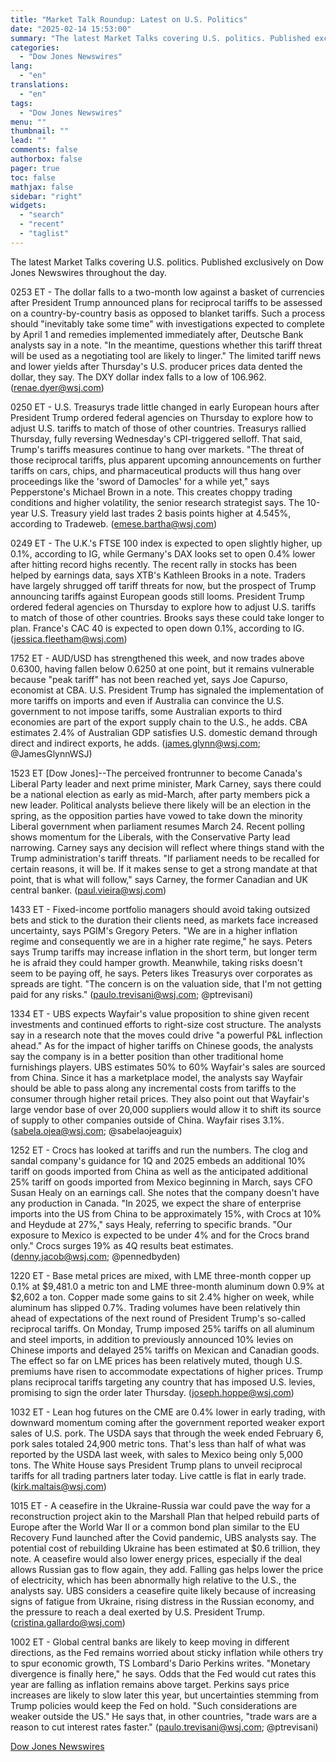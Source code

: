 ```yaml
---
title: "Market Talk Roundup: Latest on U.S. Politics"
date: "2025-02-14 15:53:00"
summary: "The latest Market Talks covering U.S. politics. Published exclusively on Dow Jones Newswires throughout the day.0253 ET - The dollar falls to a two-month low against a basket of currencies after President Trump announced plans for reciprocal tariffs to be assessed on a country-by-country basis as opposed to blanket tariffs...."
categories:
  - "Dow Jones Newswires"
lang:
  - "en"
translations:
  - "en"
tags:
  - "Dow Jones Newswires"
menu: ""
thumbnail: ""
lead: ""
comments: false
authorbox: false
pager: true
toc: false
mathjax: false
sidebar: "right"
widgets:
  - "search"
  - "recent"
  - "taglist"
---
```


The latest Market Talks covering U.S. politics. Published exclusively on Dow Jones Newswires throughout the day.

0253 ET - The dollar falls to a two-month low against a basket of currencies after President Trump announced plans for reciprocal tariffs to be assessed on a country-by-country basis as opposed to blanket tariffs. Such a process should "inevitably take some time" with investigations expected to complete by April 1 and remedies implemented immediately after, Deutsche Bank analysts say in a note. "In the meantime, questions whether this tariff threat will be used as a negotiating tool are likely to linger." The limited tariff news and lower yields after Thursday's U.S. producer prices data dented the dollar, they say. The DXY dollar index falls to a low of 106.962. (renae.dyer@wsj.com)

0250 ET - U.S. Treasurys trade little changed in early European hours after President Trump ordered federal agencies on Thursday to explore how to adjust U.S. tariffs to match of those of other countries. Treasurys rallied Thursday, fully reversing Wednesday's CPI-triggered selloff. That said, Trump's tariffs measures continue to hang over markets. "The threat of those reciprocal tariffs, plus apparent upcoming announcements on further tariffs on cars, chips, and pharmaceutical products will thus hang over proceedings like the 'sword of Damocles' for a while yet," says Pepperstone's Michael Brown in a note. This creates choppy trading conditions and higher volatility, the senior research strategist says. The 10-year U.S. Treasury yield last trades 2 basis points higher at 4.545%, according to Tradeweb. (emese.bartha@wsj.com)

0249 ET - The U.K.'s FTSE 100 index is expected to open slightly higher, up 0.1%, according to IG, while Germany's DAX looks set to open 0.4% lower after hitting record highs recently. The recent rally in stocks has been helped by earnings data, says XTB's Kathleen Brooks in a note. Traders have largely shrugged off tariff threats for now, but the prospect of Trump announcing tariffs against European goods still looms. President Trump ordered federal agencies on Thursday to explore how to adjust U.S. tariffs to match of those of other countries. Brooks says these could take longer to plan. France's CAC 40 is expected to open down 0.1%, according to IG. (jessica.fleetham@wsj.com)

1752 ET - AUD/USD has strengthened this week, and now trades above 0.6300, having fallen below 0.6250 at one point, but it remains vulnerable because "peak tariff" has not been reached yet, says Joe Capurso, economist at CBA. U.S. President Trump has signaled the implementation of more tariffs on imports and even if Australia can convince the U.S. government to not impose tariffs, some Australian exports to third economies are part of the export supply chain to the U.S., he adds. CBA estimates 2.4% of Australian GDP satisfies U.S. domestic demand through direct and indirect exports, he adds. (james.glynn@wsj.com; @JamesGlynnWSJ)

1523 ET [Dow Jones]--The perceived frontrunner to become Canada's Liberal Party leader and next prime minister, Mark Carney, says there could be a national election as early as mid-March, after party members pick a new leader. Political analysts believe there likely will be an election in the spring, as the opposition parties have vowed to take down the minority Liberal government when parliament resumes March 24. Recent polling shows momentum for the Liberals, with the Conservative Party lead narrowing. Carney says any decision will reflect where things stand with the Trump administration's tariff threats. "If parliament needs to be recalled for certain reasons, it will be. If it makes sense to get a strong mandate at that point, that is what will follow," says Carney, the former Canadian and UK central banker. (paul.vieira@wsj.com)

1433 ET - Fixed-income portfolio managers should avoid taking outsized bets and stick to the duration their clients need, as markets face increased uncertainty, says PGIM's Gregory Peters. "We are in a higher inflation regime and consequently we are in a higher rate regime," he says. Peters says Trump tariffs may increase inflation in the short term, but longer term he is afraid they could hamper growth. Meanwhile, taking risks doesn't seem to be paying off, he says. Peters likes Treasurys over corporates as spreads are tight. "The concern is on the valuation side, that I'm not getting paid for any risks." (paulo.trevisani@wsj.com; @ptrevisani)

1334 ET - UBS expects Wayfair's value proposition to shine given recent investments and continued efforts to right-size cost structure. The analysts say in a research note that the moves could drive "a powerful P&L inflection ahead." As for the impact of higher tariffs on Chinese goods, the analysts say the company is in a better position than other traditional home furnishings players. UBS estimates 50% to 60% Wayfair's sales are sourced from China. Since it has a marketplace model, the analysts say Wayfair should be able to pass along any incremental costs from tariffs to the consumer through higher retail prices. They also point out that Wayfair's large vendor base of over 20,000 suppliers would allow it to shift its source of supply to other companies outside of China. Wayfair rises 3.1%. (sabela.ojea@wsj.com; @sabelaojeaguix)

1252 ET - Crocs has looked at tariffs and run the numbers. The clog and sandal company's guidance for 1Q and 2025 embeds an additional 10% tariff on goods imported from China as well as the anticipated additional 25% tariff on goods imported from Mexico beginning in March, says CFO Susan Healy on an earnings call. She notes that the company doesn't have any production in Canada. "In 2025, we expect the share of enterprise imports into the US from China to be approximately 15%, with Crocs at 10% and Heydude at 27%," says Healy, referring to specific brands. "Our exposure to Mexico is expected to be under 4% and for the Crocs brand only." Crocs surges 19% as 4Q results beat estimates. (denny.jacob@wsj.com; @pennedbyden)

1220 ET - Base metal prices are mixed, with LME three-month copper up 0.1% at $9,481.0 a metric ton and LME three-month aluminum down 0.9% at $2,602 a ton. Copper made some gains to sit 2.4% higher on week, while aluminum has slipped 0.7%. Trading volumes have been relatively thin ahead of expectations of the next round of President Trump's so-called reciprocal tariffs. On Monday, Trump imposed 25% tariffs on all aluminum and steel imports, in addition to previously announced 10% levies on Chinese imports and delayed 25% tariffs on Mexican and Canadian goods. The effect so far on LME prices has been relatively muted, though U.S. premiums have risen to accommodate expectations of higher prices. Trump plans reciprocal tariffs targeting any country that has imposed U.S. levies, promising to sign the order later Thursday. (joseph.hoppe@wsj.com)

1032 ET - Lean hog futures on the CME are 0.4% lower in early trading, with downward momentum coming after the government reported weaker export sales of U.S. pork. The USDA says that through the week ended February 6, pork sales totaled 24,900 metric tons. That's less than half of what was reported by the USDA last week, with sales to Mexico being only 5,000 tons. The White House says President Trump plans to unveil reciprocal tariffs for all trading partners later today. Live cattle is flat in early trade. (kirk.maltais@wsj.com)

1015 ET - A ceasefire in the Ukraine-Russia war could pave the way for a reconstruction project akin to the Marshall Plan that helped rebuild parts of Europe after the World War II or a common bond plan similar to the EU Recovery Fund launched after the Covid pandemic, UBS analysts say. The potential cost of rebuilding Ukraine has been estimated at $0.6 trillion, they note. A ceasefire would also lower energy prices, especially if the deal allows Russian gas to flow again, they add. Falling gas helps lower the price of electricity, which has been abnormally high relative to the U.S., the analysts say. UBS considers a ceasefire quite likely because of increasing signs of fatigue from Ukraine, rising distress in the Russian economy, and the pressure to reach a deal exerted by U.S. President Trump. (cristina.gallardo@wsj.com)

1002 ET - Global central banks are likely to keep moving in different directions, as the Fed remains worried about sticky inflation while others try to spur economic growth, TS Lombard's Dario Perkins writes. "Monetary divergence is finally here," he says. Odds that the Fed would cut rates this year are falling as inflation remains above target. Perkins says price increases are likely to slow later this year, but uncertainties stemming from Trump policies would keep the Fed on hold. "Such considerations are weaker outside the US." He says that, in other countries, "trade wars are a reason to cut interest rates faster." (paulo.trevisani@wsj.com; @ptrevisani)

[Dow Jones Newswires](https://www.tradingview.com/news/DJN_DN20250214003499:0/)
